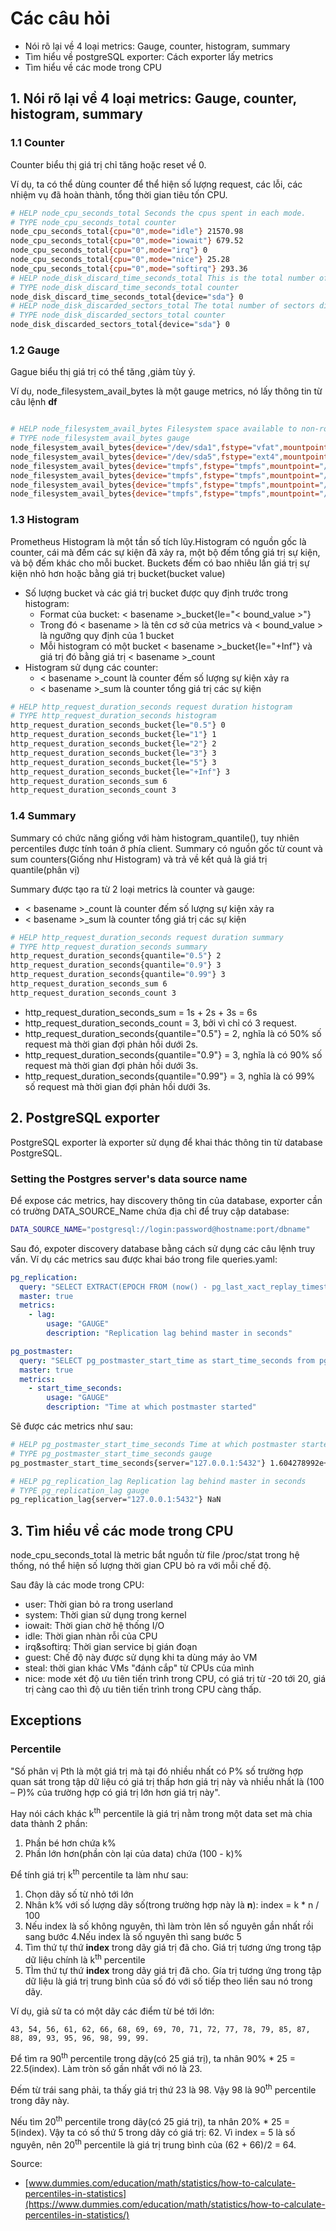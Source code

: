 # Các câu hỏi

- Nói rõ lại về 4 loại metrics: Gauge, counter, histogram, summary
- Tìm hiểu về postgreSQL exporter: Cách exporter lấy metrics
- Tìm hiểu về các mode trong CPU

## 1. Nói rõ lại về 4 loại metrics: Gauge, counter, histogram, summary

### 1.1 Counter
Counter biểu thị giá trị chỉ tăng hoặc reset về 0. 

Ví dụ, ta có thể dùng counter để thể hiện số lượng request, các lỗi, các nhiệm vụ đã hoàn thành, tổng thời gian tiêu tốn CPU.

```bash
# HELP node_cpu_seconds_total Seconds the cpus spent in each mode.
# TYPE node_cpu_seconds_total counter
node_cpu_seconds_total{cpu="0",mode="idle"} 21570.98
node_cpu_seconds_total{cpu="0",mode="iowait"} 679.52
node_cpu_seconds_total{cpu="0",mode="irq"} 0
node_cpu_seconds_total{cpu="0",mode="nice"} 25.28
node_cpu_seconds_total{cpu="0",mode="softirq"} 293.36
# HELP node_disk_discard_time_seconds_total This is the total number of seconds spent by all discards.
# TYPE node_disk_discard_time_seconds_total counter
node_disk_discard_time_seconds_total{device="sda"} 0
# HELP node_disk_discarded_sectors_total The total number of sectors discarded successfully.
# TYPE node_disk_discarded_sectors_total counter
node_disk_discarded_sectors_total{device="sda"} 0
```
### 1.2 Gauge

Gague biểu thị giá trị có thể tăng ,giảm tùy ý. 

Ví dụ, node_filesystem_avail_bytes là một gauge metrics, nó lấy thông tin từ câu lệnh **df**
```bash

# HELP node_filesystem_avail_bytes Filesystem space available to non-root users in bytes.
# TYPE node_filesystem_avail_bytes gauge
node_filesystem_avail_bytes{device="/dev/sda1",fstype="vfat",mountpoint="/boot/efi"} 5.35801856e+08
node_filesystem_avail_bytes{device="/dev/sda5",fstype="ext4",mountpoint="/"} 8.9824536576e+11
node_filesystem_avail_bytes{device="tmpfs",fstype="tmpfs",mountpoint="/run"} 3.99982592e+08
node_filesystem_avail_bytes{device="tmpfs",fstype="tmpfs",mountpoint="/run/lock"} 5.238784e+06
node_filesystem_avail_bytes{device="tmpfs",fstype="tmpfs",mountpoint="/run/snapd/ns"} 3.99982592e+08
node_filesystem_avail_bytes{device="tmpfs",fstype="tmpfs",mountpoint="/run/user/1000"} 4.02546688e+08
```

### 1.3 Histogram
Prometheus Histogram là một tần số tích lũy.Histogram có nguồn gốc là counter, cái mà đếm các sự kiện đã xảy ra, một bộ đếm tổng giá trị sự kiện, và bộ đếm khác cho mỗi bucket. Buckets đếm có bao nhiêu lần giá trị sự kiện nhỏ hơn hoặc bằng giá trị bucket(bucket value)

* Số lượng bucket và các giá trị bucket được quy định trước trong histogram:
  * Format của bucket: < basename >_bucket{le="< bound_value >"}
  * Trong đó < basename > là tên cơ sở của metrics và < bound_value > là ngưỡng quy định của 1 bucket
  * Mỗi histogram có một bucket < basename >_bucket{le="+Inf"} và giá trị đó bằng giá trị < basename >_count
* Histogram sử dụng các counter:
  * < basename >_count là counter đếm số lượng sự kiện xảy ra
  * < basename >_sum là counter tổng giá trị các sự kiện


```bash
# HELP http_request_duration_seconds request duration histogram
# TYPE http_request_duration_seconds histogram
http_request_duration_seconds_bucket{le="0.5"} 0
http_request_duration_seconds_bucket{le="1"} 1
http_request_duration_seconds_bucket{le="2"} 2
http_request_duration_seconds_bucket{le="3"} 3
http_request_duration_seconds_bucket{le="5"} 3
http_request_duration_seconds_bucket{le="+Inf"} 3
http_request_duration_seconds_sum 6
http_request_duration_seconds_count 3
```
### 1.4 Summary
Summary có chức năng giống với hàm histogram_quantile(), tuy nhiên percentiles được tính toán ở phía client. Summary có nguồn gốc từ count và sum counters(Giống như Histogram) và trả về kết quả là giá trị quantile(phân vị)

Summary được tạo ra từ 2 loại metrics là counter và gauge:
* < basename >_count là counter đếm số lượng sự kiện xảy ra
* < basename >_sum là counter tổng giá trị các sự kiện

```bash
# HELP http_request_duration_seconds request duration summary
# TYPE http_request_duration_seconds summary
http_request_duration_seconds{quantile="0.5"} 2
http_request_duration_seconds{quantile="0.9"} 3
http_request_duration_seconds{quantile="0.99"} 3
http_request_duration_seconds_sum 6
http_request_duration_seconds_count 3
```
* http_request_duration_seconds_sum = 1s + 2s + 3s = 6s
* http_request_duration_seconds_count = 3, bởi vì chỉ có 3 request.
* http_request_duration_seconds{quantile="0.5"} = 2, nghĩa là có 50% số request mà thời gian đợi phản hồi dưới 2s.
* http_request_duration_seconds{quantile="0.9"} = 3, nghĩa là có 90% số request mà thời gian đợi phản hồi dưới 3s.
* http_request_duration_seconds{quantile="0.99"} = 3, nghĩa là có 99% số request mà thời gian đợi phản hồi dưới 3s.
## 2. PostgreSQL exporter
PostgreSQL exporter là exporter sử dụng để khai thác thông tin từ database PostgreSQL.

### Setting the Postgres server's data source name

Để expose các metrics, hay discovery thông tin của database, exporter cần có trường DATA_SOURCE_Name chứa địa chỉ để truy cập database:
```bash
DATA_SOURCE_NAME="postgresql://login:password@hostname:port/dbname"
```
Sau đó, expoter discovery database bằng cách sử dụng các câu lệnh truy vấn. Ví dụ các metrics sau được khai báo trong file queries.yaml:

```yaml
pg_replication:
  query: "SELECT EXTRACT(EPOCH FROM (now() - pg_last_xact_replay_timestamp())) as lag"
  master: true
  metrics:
    - lag:
        usage: "GAUGE"
        description: "Replication lag behind master in seconds"

pg_postmaster:
  query: "SELECT pg_postmaster_start_time as start_time_seconds from pg_postmaster_start_time()"
  master: true
  metrics:
    - start_time_seconds:
        usage: "GAUGE"
        description: "Time at which postmaster started"
```
Sẽ được các metrics như sau:

```bash
# HELP pg_postmaster_start_time_seconds Time at which postmaster started
# TYPE pg_postmaster_start_time_seconds gauge
pg_postmaster_start_time_seconds{server="127.0.0.1:5432"} 1.604278992e+09

# HELP pg_replication_lag Replication lag behind master in seconds
# TYPE pg_replication_lag gauge
pg_replication_lag{server="127.0.0.1:5432"} NaN
```

## 3. Tìm hiểu về các mode trong CPU

node_cpu_seconds_total là metric bắt nguồn từ file /proc/stat trong hệ thống, nó thể hiện số lượng thời gian CPU bỏ ra với mỗi chế độ.

Sau đây là các mode trong CPU:

- user: Thời gian bỏ ra trong userland
- system: Thời gian sử dụng trong kernel
- iowait: Thời gian chờ hệ thống I/O
- idle: Thời gian nhàn rỗi của CPU 
- irq&softirq: Thời gian service bị gián đoạn
- guest: Chế độ này được sử dụng khi ta dùng máy ảo VM
- steal: thời gian khác VMs "đánh cắp" từ CPUs của mình
- nice: mode xét độ ưu tiên tiến trình trong CPU, có giá trị từ -20 tới 20, giá trị càng cao thì độ ưu tiên tiến trình trong CPU càng thấp.

## Exceptions

### Percentile

"Số phân vị Pth là một giá trị mà tại đó nhiều nhất có P% số trường hợp quan sát trong tập dữ liệu có giá trị thấp hơn giá trị này và nhiều nhất là (100 – P)% của trường hợp có giá trị lớn hơn giá trị này".

Hay nói cách khác k<sup>th</sup> percentile là giá trị nằm trong một data set mà chia data thành 2 phần:

1. Phần bé hơn chứa k% 
2. Phần lớn hơn(phần còn lại của data) chứa (100 - k)%

Để tính giá trị k<sup>th</sup> percentile ta làm như sau:

1. Chọn dãy số từ nhỏ tới lớn
2. Nhân k% với số lượng dãy số(trong trường hợp này là **n**): index = k * n / 100
3. Nếu index là số không nguyên, thì làm tròn lên số nguyên gần nhất rồi sang bước 4.Nếu index là số nguyên thì sang bước 5
4. Tìm thứ tự thứ **index** trong dãy giá trị đã cho. Giá trị tương ứng trong tập dữ liệu chính là k<sup>th</sup> percentile
5. TÌm thứ tự thứ **index** trong dãy giá trị đã cho. Gía trị tương ứng trong tập dữ liệu là giá trị trung bình của số đó với số tiếp theo liền sau nó trong dãy.


Ví dụ, giả sử ta có một dãy các điểm từ bé tới lớn: 

`43, 54, 56, 61, 62, 66, 68, 69, 69, 70, 71, 72, 77, 78, 79, 85, 87, 88, 89, 93, 95, 96, 98, 99, 99.`

Để tìm ra 90<sup>th</sup> percentile trong dãy(có 25 giá trị), ta nhân 90% * 25 = 22.5(index). Làm tròn số gần nhất với nó là 23.

Đếm từ trái sang phải, ta thấy giá trị thứ 23 là 98. Vậy 98 là 90<sup>th</sup> percentile trong dãy này.

Nếu tìm 20<sup>th</sup> percentile trong dãy(có 25 giá trị), ta nhân 20% * 25 = 5(index). Vậy ta có số thứ 5 trong dãy có giá trị: 62. Vì index = 5 là số nguyên, nên 20<sup>th</sup> percentile là giá trị trung bình của (62 + 66)/2 = 64.

Source: 
- [www.dummies.com/education/math/statistics/how-to-calculate-percentiles-in-statistics](https://www.dummies.com/education/math/statistics/how-to-calculate-percentiles-in-statistics/)